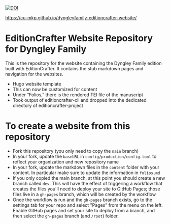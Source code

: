 [![DOI](https://zenodo.org/badge/574679318.svg)](https://zenodo.org/badge/latestdoi/574679318)

https://cu-mkp.github.io/dyngleyfamily-editioncrafter-website/

# EditionCrafter Website Repository for Dyngley Family
This is the repository for the website containing the Dyngley Family edition built with EditionCrafter. It contains the stub markdown pages and navigation for the websites.

- Hugo website template
- This can now be customized for content
- Under “Folios,” there is the rendered TEI file of the manuscript
- Took output of editioncrafter-cli and dropped into the dedicated directory of editioncrafter-project

# To create a website from this repository

- Fork this repository (you only need to copy the `main` branch)
- In your fork, update the `baseURL` in `config/production/config.toml` to reflect your organization and new repository name
- In your fork, update the markdown files in the `content` folder with your content. In particular make sure to update the information in `folios.md`
- If you only copied the main branch, at this point you should create a new branch called `dev`. This will have the effect of triggering a workflow that creates the files you'll need to deploy your site to GitHub Pages; those files live in a `gh-pages` branch, which will be created by the workflow
- Once the workflow is run and the `gh-pages` branch exists, go to the settings tab for your repo and select "Pages" from the menu on the left. Enable GitHub pages and set your site to deploy from a branch, and then select the `gh-pages` branch (and `/root`) folder. 
